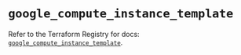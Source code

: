 # `google_compute_instance_template`

Refer to the Terraform Registry for docs: [`google_compute_instance_template`](https://registry.terraform.io/providers/hashicorp/google/6.21.0/docs/resources/compute_instance_template).
